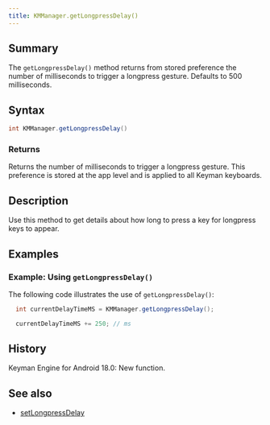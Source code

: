 ```yaml
---
title: KMManager.getLongpressDelay()
---
```


## Summary

The `getLongpressDelay()` method returns from stored preference the number of milliseconds to trigger a longpress gesture.
Defaults to 500 milliseconds.

## Syntax

```java
int KMManager.getLongpressDelay()
```

### Returns
Returns the number of milliseconds to trigger a longpress gesture. This preference is stored at the app level and is applied to all Keyman keyboards.

## Description
Use this method to get details about how long to press a key for longpress keys to appear.

## Examples

### Example: Using `getLongpressDelay()`

The following code illustrates the use of `getLongpressDelay()`:
```java  
  int currentDelayTimeMS = KMManager.getLongpressDelay();

  currentDelayTimeMS += 250; // ms
```

## History
Keyman Engine for Android 18.0: New function.

## See also
* [setLongpressDelay](setLongpressDelay)
